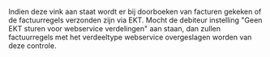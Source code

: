 Indien deze vink aan staat wordt er bij doorboeken van facturen gekeken of de factuurregels verzonden zijn via EKT. Mocht de debiteur instelling "Geen EKT sturen voor webservice verdelingen" aan staan, dan zullen factuurregels met het verdeeltype webservice overgeslagen worden van deze controle.